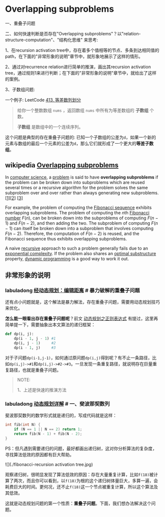 # Overlapping subproblems

一、重叠子问题

二、如何快速判断是否存在"Overlapping subproblems"？以"relation-structure-computation"、"结构化思维" 来思考:

1、在recursion activation tree中，存在着多个值相等的节点、多条到达相同值的path，在下面的"非常形象的说明"章节中，就形象地展示了这样的情形。

2、通过对recurrence relation进行简单的推演，画出其recursion activation tree，通过规则1来进行判断；在下面的"非常形象的说明"章节中，就给出了这样的案例。

3、子数组问题: 

一个例子: LeetCode [413. 等差数列划分](https://leetcode.cn/problems/arithmetic-slices/) 

> 给你一个整数数组 `nums` ，返回数组 `nums` 中所有为等差数组的 **子数组** 个数。
>
> **子数组** 是数组中的一个连续序列。

这个问题是典型的存在重叠子问题的: 已知一个子数组的公差为`d`，如果一个新的元素与数组的最后一个元素的公差为`d`，那么它们就形成了一个更大的**等差子数组**。

## wikipedia [Overlapping subproblems](https://en.wikipedia.org/wiki/Overlapping_subproblems)

In [computer science](https://en.wikipedia.org/wiki/Computer_science), a [problem](https://en.wikipedia.org/wiki/Problem) is said to have **overlapping subproblems** if the problem can be broken down into subproblems which are reused several times or a recursive algorithm for the problem solves the same subproblem over and over rather than always generating new subproblems.[[1\]](https://en.wikipedia.org/wiki/Overlapping_subproblems#cite_note-1)[[2\]](https://en.wikipedia.org/wiki/Overlapping_subproblems#cite_note-2) [[3\]](https://en.wikipedia.org/wiki/Overlapping_subproblems#cite_note-3)

For example, the problem of computing the [Fibonacci sequence](https://en.wikipedia.org/wiki/Fibonacci_sequence) exhibits overlapping subproblems. The problem of computing the *n*th [Fibonacci number](https://en.wikipedia.org/wiki/Fibonacci_number) *F*(*n*), can be broken down into the subproblems of computing *F*(*n* − 1) and *F*(*n* − 2), and then adding the two. The subproblem of computing *F*(*n* − 1) can itself be broken down into a subproblem that involves computing *F*(*n* − 2). Therefore, the computation of *F*(*n* − 2) is reused, and the Fibonacci sequence thus exhibits overlapping subproblems.

A naive [recursive](https://en.wikipedia.org/wiki/Recursive) approach to such a problem generally fails due to an [exponential complexity](https://en.wikipedia.org/wiki/Exponential_time). If the problem also shares an [optimal substructure](https://en.wikipedia.org/wiki/Optimal_substructure) property, [dynamic programming](https://en.wikipedia.org/wiki/Dynamic_programming) is a good way to work it out.



## 非常形象的说明

### labuladong [经动态规划：编辑距离](https://mp.weixin.qq.com/s/uWzSvWWI-bWAV3UANBtyOw) # 暴力破解的重叠子问题

还有点小问题就是，这个解法是暴力解法，存在重叠子问题，需要用动态规划技巧来优化。

**怎么能一眼看出存在重叠子问题呢**？前文 [动态规划之正则表达式](http://mp.weixin.qq.com/s?__biz=MzU0MDg5OTYyOQ==&mid=2247483976&idx=1&sn=c268f7343732e33035cfd75da2d17052&chksm=fb33620acc44eb1ca6d80cf5af2564e7b81fc8ee5ce53cef8f1b159a881aa06796fed3e2a363&scene=21#wechat_redirect) 有提过，这里再简单提一下，需要抽象出本文算法的递归框架：

```Python
def dp(i, j):
    dp(i - 1, j - 1) #1
    dp(i, j - 1)     #2
    dp(i - 1, j)     #3
```

对于子问题`dp(i-1,j-1)`，如何通过原问题`dp(i,j)`得到呢？有不止一条路径，比如`dp(i,j)->#1`和`dp(i,j)->#2->#3`。一旦发现一条重复路径，就说明存在巨量重复路径，也就是重叠子问题。

> NOTE: 
>
> 1、上述是快速的推演方法

### labuladong [动态规划详解](https://mp.weixin.qq.com/s/Cw39C9MY9Wr2JlcvBQZMcA) # 一、斐波那契数列

斐波那契数列的数学形式就是递归的，写成代码就是这样：

```C++
int fib(int N) {
    if (N == 1 || N == 2) return 1;
    return fib(N - 1) + fib(N - 2);
}
```

PS：但凡遇到需要递归的问题，最好都画出递归树，这对你分析算法的复杂度，寻找算法低效的原因都有巨大帮助。

![](./fibonacci-recursion activation tree.jpg)

观察递归树，很明显发现了算法低效的原因：存在大量重复计算，比如`f(18)`被计算了两次，而且你可以看到，以`f(18)`为根的这个递归树体量巨大，多算一遍，会耗费巨大的时间。更何况，还不止`f(18)`这一个节点被重复计算，所以这个算法及其低效。

这就是动态规划问题的第一个性质：**重叠子问题**。下面，我们想办法解决这个问题。



